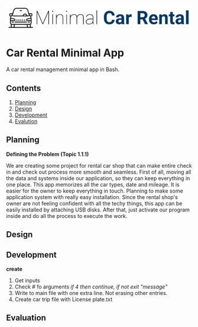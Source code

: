 ![CarRental](logo.png)

Car Rental Minimal App
===========================

A car rental management minimal app in Bash.

Contents
-----
  1. [Planning](#planning)
  1. [Design](#design)
  1. [Development](#development)
  1. [Evalution](#evaluation)

Planning
----------
**Defining the Problem (Topic 1.1.1)**

We are creating some project for rental car shop that can make entire check in and check out process more smooth and seamless. First of all, moving all the data and systems inside our application, so they can keep everything in one place.
This app memorizes all the car types, date and mileage. It is easier for the owner to keep everything in touch. 
Planning to make some application system with really easy installation. Since the rental shop's owner are not feeling confident with all the techy things, this app can be easily installed by attaching USB disks. After that, just activate our program inside and do all the process to execute the work.

Design
---------

Development
--------
**create**

1. Get inputs
2. Check # fo  arguments 
   _if 4 then continue, if not exit "message"_
3. Write to main file with one extra line. Not erasing other entries.
4. Create car trip file with License plate.txt

Evaluation
-----------



